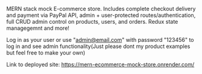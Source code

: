 MERN stack mock E-commerce store. Includes complete checkout delivery and payment via PayPal API, admin + user-protected routes/authentication, full CRUD admin control on products, users, and orders. Redux state managegemnt and more!

Log in as your user or use "admin@email.com" with password "123456" to log in and see admin functionality(Just please dont my product examples but feel free to make your own)


Link to deployed site: https://mern-ecommerce-mock-store.onrender.com/
